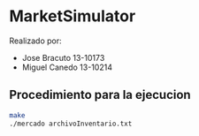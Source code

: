 # MarketSimulator

Realizado por:

- Jose Bracuto 13-10173
- Miguel Canedo 13-10214

## Procedimiento para la ejecucion

```bash
make
./mercado archivoInventario.txt
```

